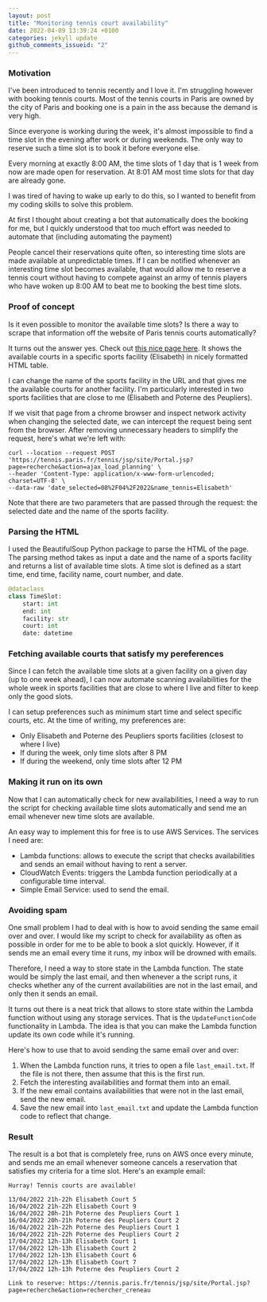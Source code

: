 ```yaml
---
layout: post
title: "Monitoring tennis court availability"
date: 2022-04-09 13:39:24 +0100
categories: jekyll update
github_comments_issueid: "2"
---
```


### Motivation

I've been introduced to tennis recently and I love it. I'm struggling however with booking tennis courts. Most of the tennis courts in Paris are owned by the city of Paris and booking one is a pain in the ass because the demand is very high.

Since everyone is working during the week, it's almost impossible to find a time slot in the evening after work or during weekends. The only way to reserve such a time slot is to book it before everyone else.

Every morning at exactly 8:00 AM, the time slots of 1 day that is 1 week from now are made open for reservation. At 8:01 AM most time slots for that day are already gone.

I was tired of having to wake up early to do this, so I wanted to benefit from my coding skills to solve this problem.

At first I thought about creating a bot that automatically does the booking for me, but I quickly understood that too much effort was needed to automate that (including automating the payment)

People cancel their reservations quite often, so interesting time slots are made available at unpredictable times. If I can be notified whenever an interesting time slot becomes available, that would allow me to reserve a tennis court without having to compete against an army of tennis players who have woken up 8:00 AM to beat me to booking the best time slots.

### Proof of concept

Is it even possible to monitor the available time slots? Is there a way to scrape that information off the website of Paris tennis courts automatically?

It turns out the answer yes. Check out [this nice page here](https://tennis.paris.fr/tennis/jsp/site/Portal.jsp?page=recherche&view=planning&name_tennis=Elisabeth). It shows the available courts in a specific sports facility (Elisabeth) in nicely formatted HTML table.

I can change the name of the sports facility in the URL and that gives me the available courts for another facility. I'm particularly interested in two sports facilities that are close to me (Elisabeth and Poterne des Peupliers).

If we visit that page from a chrome browser and inspect network activity when changing the selected date, we can intercept the request being sent from the browser. After removing unnecessary headers to simplify the request, here's what we're left with:

```shell
curl --location --request POST 'https://tennis.paris.fr/tennis/jsp/site/Portal.jsp?page=recherche&action=ajax_load_planning' \
--header 'Content-Type: application/x-www-form-urlencoded; charset=UTF-8' \
--data-raw 'date_selected=08%2F04%2F2022&name_tennis=Elisabeth'
```

Note that there are two parameters that are passed through the request: the selected date and the name of the sports facility.

### Parsing the HTML

I used the BeautifulSoup Python package to parse the HTML of the page. The parsing method takes as input a date and the name of a sports facility and returns a list of available time slots. A time slot is defined as a start time, end time, facility name, court number, and date.

```python
@dataclass
class TimeSlot:
    start: int
    end: int
    facility: str
    court: int
    date: datetime
```

### Fetching available courts that satisfy my pereferences

Since I can fetch the available time slots at a given facility on a given day (up to one week ahead), I can now automate scanning availabilities for the whole week in sports facilities that are close to where I live and filter to keep only the good slots.

I can setup preferences such as minimum start time and select specific courts, etc. At the time of writing, my preferences are:

* Only Elisabeth and Poterne des Peupliers sports facilities (closest to where I live)
* If during the week, only time slots after 8 PM
* If during the weekend, only time slots after 12 PM

### Making it run on its own

Now that I can automatically check for new availabilities, I need a way to run the script for checking available time slots automatically and send me an email whenever new time slots are available.

An easy way to implement this for free is to use AWS Services. The services I need are:

* Lambda functions: allows to execute the script that checks availabilities and sends an email without having to rent a server.
* CloudWatch Events: triggers the Lambda function periodically at a configurable time interval.
* Simple Email Service: used to send the email.

### Avoiding spam

One small problem I had to deal with is how to avoid sending the same email over and over. I would like my script to check for availability as often as possible in order for me to be able to book a slot quickly. However, if it sends me an email every time it runs, my inbox will be drowned with emails.

Therefore, I need a way to store state in the Lambda function. The state would be simply the last email, and then whenever a the script runs, it checks whether any of the current availabilities are not in the last email, and only then it sends an email.

It turns out there is a neat trick that allows to store state within the Lambda function without using any storage services. That is the `UpdateFunctionCode` functionality in Lambda. The idea is that you can make the Lambda function update its own code while it's running.

Here's how to use that to avoid sending the same email over and over:

1. When the Lambda function runs, it tries to open a file `last_email.txt`. If the file is not there, then assume that this is the first run.
2. Fetch the interesting availabilities and format them into an email.
3. If the new email contains availabilities that were not in the last email, send the new email.
4. Save the new email into `last_email.txt` and update the Lambda function code to reflect that change.


### Result

The result is a bot that is completely free, runs on AWS once every minute, and sends me an email whenever someone cancels a reservation that satisfies my criteria for a time slot. Here's an example email:

```
Hurray! Tennis courts are available!

13/04/2022 21h-22h Elisabeth Court 5
16/04/2022 21h-22h Elisabeth Court 9
16/04/2022 20h-21h Poterne des Peupliers Court 1
16/04/2022 20h-21h Poterne des Peupliers Court 2
16/04/2022 21h-22h Poterne des Peupliers Court 1
16/04/2022 21h-22h Poterne des Peupliers Court 2
17/04/2022 12h-13h Elisabeth Court 1
17/04/2022 12h-13h Elisabeth Court 2
17/04/2022 12h-13h Elisabeth Court 6
17/04/2022 12h-13h Elisabeth Court 7
17/04/2022 12h-13h Poterne des Peupliers Court 2

Link to reserve: https://tennis.paris.fr/tennis/jsp/site/Portal.jsp?page=recherche&action=rechercher_creneau
```
